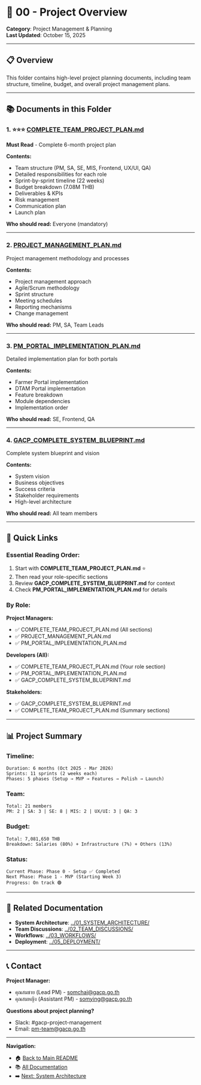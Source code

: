 # 📁 00 - Project Overview

**Category**: Project Management & Planning  
**Last Updated**: October 15, 2025

---

## 📋 Overview

This folder contains high-level project planning documents, including team structure, timeline, budget, and overall project management plans.

---

## 📚 Documents in this Folder

### 1. ⭐⭐⭐ [COMPLETE_TEAM_PROJECT_PLAN.md](./COMPLETE_TEAM_PROJECT_PLAN.md)

**Must Read** - Complete 6-month project plan

**Contents:**

- Team structure (PM, SA, SE, MIS, Frontend, UX/UI, QA)
- Detailed responsibilities for each role
- Sprint-by-sprint timeline (22 weeks)
- Budget breakdown (7.08M THB)
- Deliverables & KPIs
- Risk management
- Communication plan
- Launch plan

**Who should read:** Everyone (mandatory)

---

### 2. [PROJECT_MANAGEMENT_PLAN.md](./PROJECT_MANAGEMENT_PLAN.md)

Project management methodology and processes

**Contents:**

- Project management approach
- Agile/Scrum methodology
- Sprint structure
- Meeting schedules
- Reporting mechanisms
- Change management

**Who should read:** PM, SA, Team Leads

---

### 3. [PM_PORTAL_IMPLEMENTATION_PLAN.md](./PM_PORTAL_IMPLEMENTATION_PLAN.md)

Detailed implementation plan for both portals

**Contents:**

- Farmer Portal implementation
- DTAM Portal implementation
- Feature breakdown
- Module dependencies
- Implementation order

**Who should read:** SE, Frontend, QA

---

### 4. [GACP_COMPLETE_SYSTEM_BLUEPRINT.md](./GACP_COMPLETE_SYSTEM_BLUEPRINT.md)

Complete system blueprint and vision

**Contents:**

- System vision
- Business objectives
- Success criteria
- Stakeholder requirements
- High-level architecture

**Who should read:** All team members

---

## 🎯 Quick Links

### Essential Reading Order:

1. Start with **COMPLETE_TEAM_PROJECT_PLAN.md** ⭐
2. Then read your role-specific sections
3. Review **GACP_COMPLETE_SYSTEM_BLUEPRINT.md** for context
4. Check **PM_PORTAL_IMPLEMENTATION_PLAN.md** for details

### By Role:

**Project Managers:**

- ✅ COMPLETE_TEAM_PROJECT_PLAN.md (All sections)
- ✅ PROJECT_MANAGEMENT_PLAN.md
- ✅ PM_PORTAL_IMPLEMENTATION_PLAN.md

**Developers (All):**

- ✅ COMPLETE_TEAM_PROJECT_PLAN.md (Your role section)
- ✅ PM_PORTAL_IMPLEMENTATION_PLAN.md
- ✅ GACP_COMPLETE_SYSTEM_BLUEPRINT.md

**Stakeholders:**

- ✅ GACP_COMPLETE_SYSTEM_BLUEPRINT.md
- ✅ COMPLETE_TEAM_PROJECT_PLAN.md (Summary sections)

---

## 📊 Project Summary

### Timeline:

```
Duration: 6 months (Oct 2025 - Mar 2026)
Sprints: 11 sprints (2 weeks each)
Phases: 5 phases (Setup → MVP → Features → Polish → Launch)
```

### Team:

```
Total: 21 members
PM: 2 | SA: 3 | SE: 8 | MIS: 2 | UX/UI: 3 | QA: 3
```

### Budget:

```
Total: 7,081,650 THB
Breakdown: Salaries (80%) + Infrastructure (7%) + Others (13%)
```

### Status:

```
Current Phase: Phase 0 - Setup ✅ Completed
Next Phase: Phase 1 - MVP (Starting Week 3)
Progress: On track 🟢
```

---

## 🔗 Related Documentation

- **System Architecture**: [../01_SYSTEM_ARCHITECTURE/](../01_SYSTEM_ARCHITECTURE/)
- **Team Discussions**: [../02_TEAM_DISCUSSIONS/](../02_TEAM_DISCUSSIONS/)
- **Workflows**: [../03_WORKFLOWS/](../03_WORKFLOWS/)
- **Deployment**: [../05_DEPLOYMENT/](../05_DEPLOYMENT/)

---

## 📞 Contact

**Project Manager:**

- คุณสมชาย (Lead PM) - somchai@gacp.go.th
- คุณสมหญิง (Assistant PM) - somying@gacp.go.th

**Questions about project planning?**

- Slack: #gacp-project-management
- Email: pm-team@gacp.go.th

---

**Navigation:**

- 🏠 [Back to Main README](../../README.md)
- 📚 [All Documentation](../)
- ➡️ [Next: System Architecture](../01_SYSTEM_ARCHITECTURE/)
